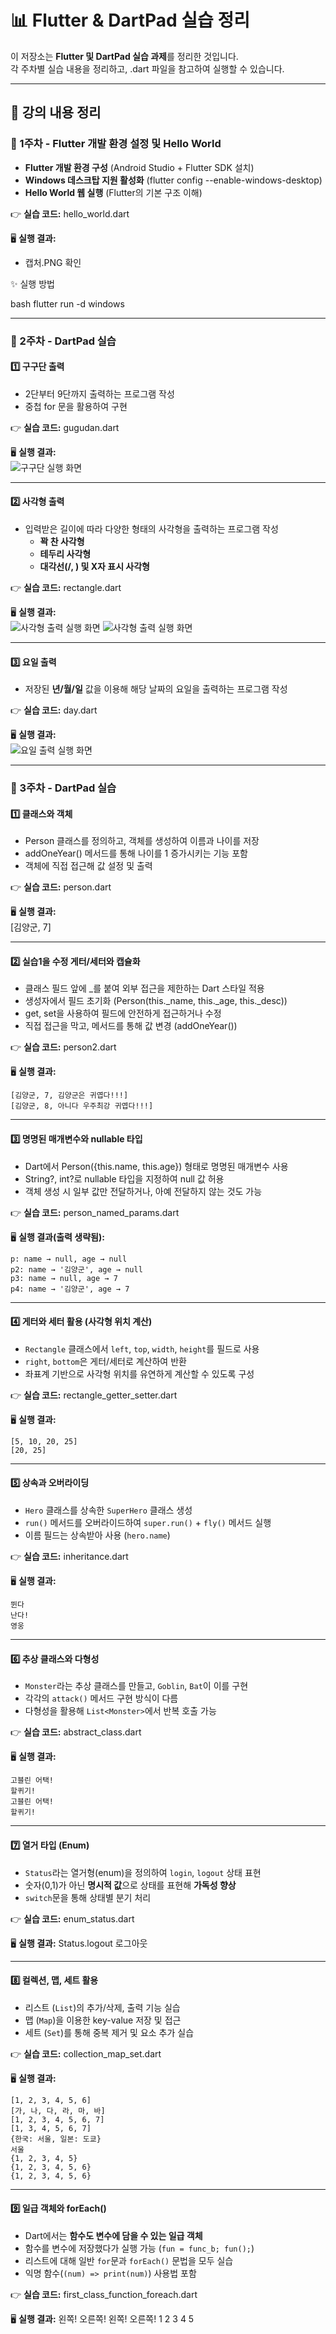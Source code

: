 # 📊 Flutter & DartPad 실습 정리

이 저장소는 **Flutter 및 DartPad 실습 과제**를 정리한 것입니다.  
각 주차별 실습 내용을 정리하고, .dart 파일을 참고하여 실행할 수 있습니다.

---

## 📖 강의 내용 정리

### **📌 1주차 - Flutter 개발 환경 설정 및 Hello World**
- **Flutter 개발 환경 구성** (Android Studio + Flutter SDK 설치)
- **Windows 데스크탑 지원 활성화** (flutter config --enable-windows-desktop)
- **Hello World 웹 실행** (Flutter의 기본 구조 이해)

👉 **실습 코드:** hello_world.dart

🖥 **실행 결과:**  
- 캡처.PNG 확인

✨ 실행 방법

bash
   flutter run -d windows

---

### **📌 2주차 - DartPad 실습**
#### 1️⃣ **구구단 출력**
- 2단부터 9단까지 출력하는 프로그램 작성  
- 중첩 for 문을 활용하여 구현  

👉 **실습 코드:** gugudan.dart

🖥 **실행 결과:**  
![구구단 실행 화면](./images/gugudan_re.png)

---

#### 2️⃣ **사각형 출력**
- 입력받은 길이에 따라 다양한 형태의 사각형을 출력하는 프로그램 작성  
  - **꽉 찬 사각형**
  - **테두리 사각형**
  - **대각선(/, \) 및 X자 표시 사각형**  

👉 **실습 코드:** rectangle.dart

🖥 **실행 결과:**  
![사각형 출력 실행 화면](./images/rectangle_re.png)
![사각형 출력 실행 화면](./images/rectangle_re2.png)

---

#### 3️⃣ **요일 출력**
- 저장된 **년/월/일** 값을 이용해 해당 날짜의 요일을 출력하는 프로그램 작성  

👉 **실습 코드:** day.dart

🖥 **실행 결과:**  
![요일 출력 실행 화면](./images/day_re.png)

---

### **📌 3주차 - DartPad 실습**
#### 1️⃣ 클래스와 객체
- Person 클래스를 정의하고, 객체를 생성하여 이름과 나이를 저장
- addOneYear() 메서드를 통해 나이를 1 증가시키는 기능 포함
- 객체에 직접 접근해 값 설정 및 출력

👉 **실습 코드:** person.dart

🖥 **실행 결과:**  
[김양군, 7]

---

#### 2️⃣ 실습1을 수정 게터/세터와 캡슐화
- 클래스 필드 앞에 _를 붙여 외부 접근을 제한하는 Dart 스타일 적용
- 생성자에서 필드 초기화 (Person(this._name, this._age, this._desc))
- get, set을 사용하여 필드에 안전하게 접근하거나 수정
- 직접 접근을 막고, 메서드를 통해 값 변경 (addOneYear())

👉 **실습 코드:** person2.dart

🖥 **실행 결과:**
```
[김양군, 7, 김양군은 귀엽다!!!]
[김양군, 8, 아니다 우주최강 귀엽다!!!]
```
---

#### 3️⃣ 명명된 매개변수와 nullable 타입
- Dart에서 Person({this.name, this.age}) 형태로 명명된 매개변수 사용
- String?, int?로 nullable 타입을 지정하여 null 값 허용
- 객체 생성 시 일부 값만 전달하거나, 아예 전달하지 않는 것도 가능

👉 **실습 코드:** person_named_params.dart

🖥 **실행 결과(출력 생략됨):**
```  
p: name → null, age → null
p2: name → '김양군', age → null
p3: name → null, age → 7
p4: name → '김양군', age → 7
```
---

#### 4️⃣ 게터와 세터 활용 (사각형 위치 계산)
- `Rectangle` 클래스에서 `left`, `top`, `width`, `height`를 필드로 사용  
- `right`, `bottom`은 게터/세터로 계산하여 반환  
- 좌표계 기반으로 사각형 위치를 유연하게 계산할 수 있도록 구성

👉 **실습 코드:** rectangle_getter_setter.dart

🖥 **실행 결과:**
```  
[5, 10, 20, 25]  
[20, 25]
```
---

#### 5️⃣ 상속과 오버라이딩
- `Hero` 클래스를 상속한 `SuperHero` 클래스 생성  
- `run()` 메서드를 오버라이드하여 `super.run()` + `fly()` 메서드 실행  
- 이름 필드는 상속받아 사용 (`hero.name`)

👉 **실습 코드:** inheritance.dart

🖥 **실행 결과:**
```  
뛴다
난다!
영웅
```

---

#### 6️⃣ 추상 클래스와 다형성
- `Monster`라는 추상 클래스를 만들고, `Goblin`, `Bat`이 이를 구현  
- 각각의 `attack()` 메서드 구현 방식이 다름  
- 다형성을 활용해 `List<Monster>`에서 반복 호출 가능

👉 **실습 코드:** abstract_class.dart

🖥 **실행 결과:**
```  
고블린 어택!
할퀴기!
고블린 어택!
할퀴기!
```
---

#### 7️⃣ 열거 타입 (Enum)
- `Status`라는 열거형(enum)을 정의하여 `login`, `logout` 상태 표현  
- 숫자(0,1)가 아닌 **명시적 값**으로 상태를 표현해 **가독성 향상**  
- `switch`문을 통해 상태별 분기 처리

👉 **실습 코드:** enum_status.dart

🖥 **실행 결과:**
Status.logout 로그아웃


---

#### 8️⃣ 컬렉션, 맵, 세트 활용
- 리스트 (`List`)의 추가/삭제, 출력 기능 실습  
- 맵 (`Map`)을 이용한 key-value 저장 및 접근  
- 세트 (`Set`)를 통해 중복 제거 및 요소 추가 실습

👉 **실습 코드:** collection_map_set.dart

🖥 **실행 결과:**
```
[1, 2, 3, 4, 5, 6]
[가, 나, 다, 라, 마, 바]
[1, 2, 3, 4, 5, 6, 7]
[1, 3, 4, 5, 6, 7]
{한국: 서울, 일본: 도쿄}
서울
{1, 2, 3, 4, 5}
{1, 2, 3, 4, 5, 6}
{1, 2, 3, 4, 5, 6}
```

---

#### 9️⃣ 일급 객체와 forEach()
- Dart에서는 **함수도 변수에 담을 수 있는 일급 객체**  
- 함수를 변수에 저장했다가 실행 가능 (`fun = func_b; fun();`)  
- 리스트에 대해 일반 `for`문과 `forEach()` 문법을 모두 실습  
- 익명 함수(`(num) => print(num)`) 사용법 포함

👉 **실습 코드:** first_class_function_foreach.dart

🖥 **실행 결과:**
왼쪽! 오른쪽! 왼쪽! 오른쪽! 1 2 3 4 5

